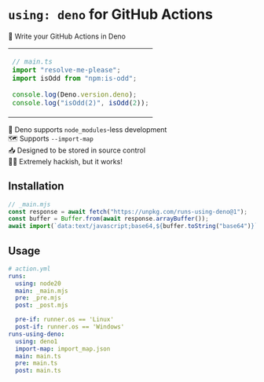 # `using: deno` for GitHub Actions

🦕 Write your GitHub Actions in Deno

<table align=center><td>

```js
// main.ts
import "resolve-me-please";
import isOdd from "npm:is-odd";

console.log(Deno.version.deno);
console.log("isOdd(2)", isOdd(2));
```

</table>

🦕 Deno supports `node_modules`-less development \
🗺️ Supports `--import-map` \
📥 Designed to be stored in source control \
👨‍💻 Extremely hackish, but it works!

## Installation

```js
// _main.mjs
const response = await fetch("https://unpkg.com/runs-using-deno@1");
const buffer = Buffer.from(await response.arrayBuffer());
await import(`data:text/javascript;base64,${buffer.toString("base64")}`);
```

## Usage

```yml
# action.yml
runs:
  using: node20
  main: _main.mjs
  pre: _pre.mjs
  post: _post.mjs

  pre-if: runner.os == 'Linux'
  post-if: runner.os == 'Windows'
runs-using-deno:
  using: deno1
  import-map: import_map.json
  main: main.ts
  pre: main.ts
  post: main.ts
```
